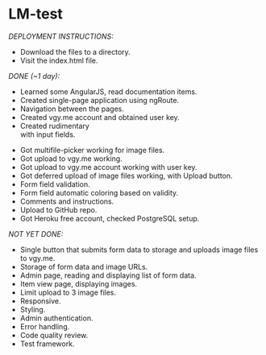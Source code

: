 # LM-test

*DEPLOYMENT INSTRUCTIONS:*
 * Download the files to a directory.
 * Visit the index.html file.

*DONE (~1 day):*
 * Learned some AngularJS, read documentation items.
 * Created single-page application using ngRoute.
 * Navigation between the pages.
 * Created vgy.me account and obtained user key.
 * Created rudimentary <form> with input fields.
 * Got multifile-picker working for image files.
 * Got upload to vgy.me working.
 * Got upload to vgy.me account working with user key.
 * Got deferred upload of image files working, with Upload button.
 * Form field validation.
 * Form field automatic coloring based on validity.
 * Comments and instructions.
 * Upload to GitHub repo.
 * Got Heroku free account, checked PostgreSQL setup.

*NOT YET DONE:*
 * Single button that submits form data to storage and uploads image files to vgy.me.
 * Storage of form data and image URLs.
 * Admin page, reading and displaying list of form data.
 * Item view page, displaying images.
 * Limit upload to 3 image files.
 * Responsive.
 * Styling.
 * Admin authentication.
 * Error handling.
 * Code quality review.
 * Test framework.
